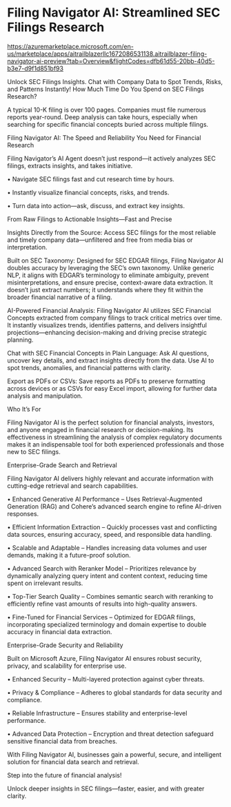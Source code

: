 # Filing Navigator AI: Streamlined SEC Filings Research

https://azuremarketplace.microsoft.com/en-us/marketplace/apps/aitrailblazerllc1672086531138.aitrailblazer-filing-navigator-ai-preview?tab=Overview&flightCodes=dfb61d55-20bb-40d5-b3e7-d9f1d851bf93

Unlock SEC Filings Insights. Chat with Company Data to Spot Trends, Risks, and Patterns Instantly!
How Much Time Do You Spend on SEC Filings Research?

A typical 10-K filing is over 100 pages. Companies must file numerous reports year-round. Deep analysis can take hours, especially when searching for specific financial concepts buried across multiple filings.



Filing Navigator AI: The Speed and Reliability You Need for Financial Research

Filing Navigator’s AI Agent doesn’t just respond—it actively analyzes SEC filings, extracts insights, and takes initiative.

• Navigate SEC filings fast and cut research time by hours.

• Instantly visualize financial concepts, risks, and trends.

• Turn data into action—ask, discuss, and extract key insights.



From Raw Filings to Actionable Insights—Fast and Precise

Insights Directly from the Source: Access SEC filings for the most reliable and timely company data—unfiltered and free from media bias or interpretation.

Built on SEC Taxonomy: Designed for SEC EDGAR filings, Filing Navigator AI doubles accuracy by leveraging the SEC’s own taxonomy. Unlike generic NLP, it aligns with EDGAR’s terminology to eliminate ambiguity, prevent misinterpretations, and ensure precise, context-aware data extraction. It doesn’t just extract numbers; it understands where they fit within the broader financial narrative of a filing.

AI-Powered Financial Analysis: Filing Navigator AI utilizes SEC Financial Concepts extracted from company filings to track critical metrics over time. It instantly visualizes trends, identifies patterns, and delivers insightful projections—enhancing decision-making and driving precise strategic planning.

Chat with SEC Financial Concepts in Plain Language: Ask AI questions, uncover key details, and extract insights directly from the data. Use AI to spot trends, anomalies, and financial patterns with clarity.

Export as PDFs or CSVs: Save reports as PDFs to preserve formatting across devices or as CSVs for easy Excel import, allowing for further data analysis and manipulation.



Who It’s For

Filing Navigator AI is the perfect solution for financial analysts, investors, and anyone engaged in financial research or decision-making. Its effectiveness in streamlining the analysis of complex regulatory documents makes it an indispensable tool for both experienced professionals and those new to SEC filings.



Enterprise-Grade Search and Retrieval

Filing Navigator AI delivers highly relevant and accurate information with cutting-edge retrieval and search capabilities.

• Enhanced Generative AI Performance – Uses Retrieval-Augmented Generation (RAG) and Cohere’s advanced search engine to refine AI-driven responses.

• Efficient Information Extraction – Quickly processes vast and conflicting data sources, ensuring accuracy, speed, and responsible data handling.

• Scalable and Adaptable – Handles increasing data volumes and user demands, making it a future-proof solution.

• Advanced Search with Reranker Model – Prioritizes relevance by dynamically analyzing query intent and content context, reducing time spent on irrelevant results.

• Top-Tier Search Quality – Combines semantic search with reranking to efficiently refine vast amounts of results into high-quality answers.

• Fine-Tuned for Financial Services – Optimized for EDGAR filings, incorporating specialized terminology and domain expertise to double accuracy in financial data extraction.



Enterprise-Grade Security and Reliability

Built on Microsoft Azure, Filing Navigator AI ensures robust security, privacy, and scalability for enterprise use.

• Enhanced Security – Multi-layered protection against cyber threats.

• Privacy & Compliance – Adheres to global standards for data security and compliance.

• Reliable Infrastructure – Ensures stability and enterprise-level performance.

• Advanced Data Protection – Encryption and threat detection safeguard sensitive financial data from breaches.

With Filing Navigator AI, businesses gain a powerful, secure, and intelligent solution for financial data search and retrieval.



Step into the future of financial analysis!

Unlock deeper insights in SEC filings—faster, easier, and with greater clarity.